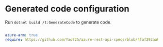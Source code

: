 # Generated code configuration

Run `dotnet build /t:GenerateCode` to generate code.

``` yaml

azure-arm: true
require: https://github.com/Yao725/azure-rest-api-specs/blob/4faf292aa0f76fd1cfc2a4085c69391d79ada56e/specification/iotcentral/resource-manager/readme.md
 

```